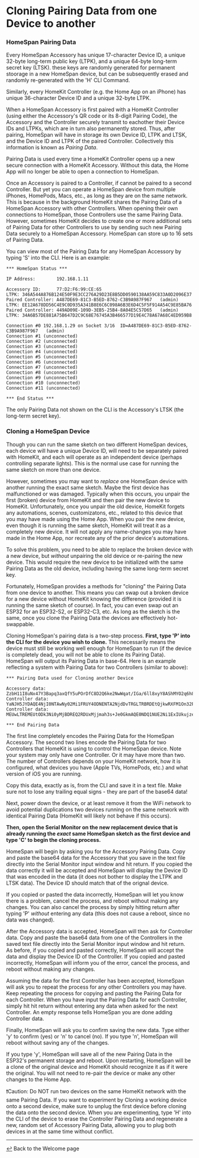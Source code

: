 # Cloning Pairing Data from one Device to another

### HomeSpan Pairing Data

Every HomeSpan Accessory has unique 17-character Device ID, a unique 32-byte long-term public key (LTPK), and a unique 64-byte long-term secret key (LTSK).  these keys are randomly generated for permanent stoorage in a new HomeSpan device, but can be subsequently erased and randomly re-generated with the 'H' CLI Command.

Similarly, every HomeKit Controller (e.g. the Home App on an iPhone) has unique 36-character Device ID and a unique 32-byte LTPK.

When a HomeSpan Accessory is first paired with a HomeKit Controller (using either the Accessory's QR code or its 8-digit Pairing Code), the Accessory and the Controller securely transmit to eachother their Device IDs and LTPKs, which are in turn also permanently stored.  Thus, after pairing, HomeSpan will have in storage its own Device ID, LTPK and LTSK, and the Device ID and LTPK of the paired Controller.  Collectively this information is known as *Pairing Data*.

Pairing Data is used every time a HomeKit Controller opens up a new secure connection with a HomeKit Accessory.  Without this data, the Home App will no longer be able to open a connection to HomeSpan.

Once an Accessory is paired to a Controller, if cannot be paired to a second Controller.  But yet you can operate a HomeSpan device from multiple iPhones, HomePods, Macs, etc., as long as they are on the same network.  This is because in the background HomeKit shares the Pairing Data of a HomeSpan Accessory with other Controllers.  When opening their own connections to HomeSpan, those Controllers use the same Pairing Data.  However, sometimes HomeKit decides to create one or more additional sets of Pairing Data for other Controllers to use by sending such new Pairing Data securely to a HomeSpan Accessory.  HomeSpan can store up to 16 sets of Pairing Data.

You can view most of the Pairing Data for any HomeSpan Accessory by typing 'S' into the CLI.  Here is an example:

```
*** HomeSpan Status ***

IP Address:        192.168.1.11

Accessory ID:      77:D2:F6:99:CE:65                               LTPK: 346A544A876B124E50F9E3CC276A29D23E8B5DD0590138AA59C833A0D2096E37
Paired Controller: A487DE69-81C3-B5ED-8762-C3B9A987F967   (admin)  LTPK: EE12A678DD56C4E9C0D935A341B8E6C6C098A6B3E6D4C5F5F914A54C9E85BA76
Paired Controller: 449AD09E-109D-3EB5-25B4-8A04E5C57D65   (admin)  LTPK: 34A6B57DE881A75B647D2C9C68E76745A3B466577D19E4C78A67A68C4ED959B8

Connection #0 192.168.1.29 on Socket 3/16  ID=A487DE69-81C3-B5ED-8762-C3B9A987F967   (admin)
Connection #1 (unconnected)
Connection #2 (unconnected)
Connection #3 (unconnected)
Connection #4 (unconnected)
Connection #5 (unconnected)
Connection #6 (unconnected)
Connection #7 (unconnected)
Connection #8 (unconnected)
Connection #9 (unconnected)
Connection #10 (unconnected)
Connection #11 (unconnected)

*** End Status ***
```

The only Pairing Data not shown on the CLI is the Accessory's LTSK (the long-term secret key).

### Cloning a HomeSpan Device

Though you can run the same sketch on two different HomeSpan devices, each device will have a unique Device ID, will need to be separately paired with HomeKit, and each will operate as an independent device (perhaps controlling separate lights).  This is the normal use case for running the same sketch on more than one device.

However, sometimes you may want to *replace* one HomeSpan device with another running the exact same sketch.  Maybe the first device has malfunctioned or was damaged.  Typically when this occurs, you unpair the first (broken) device from HomeKit and then pair the new device to HomeKit.  Unfortunately, once you unpair the old device, HomeKit forgets any automations, scenes, customizatons, etc., related to this device that you may have made using the Home App.  When you pair the new device, even though it is running the same sketch, HomeKit will treat it as a completely new device.  It will not apply any name-changes you may have made in the Home App, nor recreate any of the prior device's automations.

To solve this problem, you need to be able to replace the broken device with a new device, but *without* unpairing the old device or re-pairing the new device.  This would require the new device to be initialized with the same Pairing Data as the old device, including having the same long-term secret key.

Fortunately, HomeSpan provides a methods for "cloning" the Pairing Data from one device to another.  This means you can swap out a broken device for a new device without HomeKit knowing the difference (provided it is running the same sketch of course).  In fact, you can even swap out an ESP32 for an ESP32-S2, or ESP32-C3, etc.  As long as the sketch is the same, once you clone the Pairing Data the devices are effectively hot-swappable.  

Cloning HomeSpan's pairing data is a two-step process.  **First, type 'P' into the CLI for the device you wish to clone.**  This necessarily means the device must still be working well enough for HomeSpan to run (if the device is completely dead, you will not be able to clone its Pairing Data).  HomeSpan will output its Pairing Data in base-64.  Here is an example reflecting a system with Pairing Data for two Controllers (similar to above):

```
*** Pairing Data used for Cloning another Device

Accessory data:  ZzbH11I8uNx47Y3Bapq3axQfY5uPOrDfC8D2Q6ke2NwWqat/IGa/6ll8xyY8AShMYO2q6h8gZr/qWXzHJjwBKExg7arqFnNsfXUjy43HgNzc6RDI6RjY6OTk6Q0U6NjUb7mHwbmWzrEWca+5frayfmp=
Controller data: YaNJH5JYDAQE4NjI0NTAwNy02Mi1FRUY4ODNENTA2NjdDvTRGLTRBRDEtQjkwRXFM1On32PKvumS+0YgVMaEo53X/TYNzg==
Controller data: MEUwLTREMEUtODk3Ni0yMjBDREQ2RDUxMjjmah3s+Je0GkmAQE0NDQ1NUE2Ni1ExIUkujzeyWfCCRWol/xecsVkjAIYDRQ==

*** End Pairing Data
```

The first line completely encodes the Pairing Data for the HomeSpan Accessory.  The second two lines encode the Pairing Data for two Controllers that HomeKit is using to control the HomeSpan device.  Note your system may only have one Controller.  Or it may have more than two.  The number of Controllers depends on your HomeKit network, how it is configured, what devices you have (Apple TVs, HomePods, etc.) and what version of iOS you are running.

Copy this data, exactly as is, from the CLI and save it in a text file.  Make sure not to lose any trailing equal signs - they are part of the base64 data!

Next, power down the device, or at least remove it from the WiFi network to avoid potential duplications two devices running on the same network with identical Pairing Data (HomeKit will likely not behave if this occurs).

**Then, open the Serial Monitor on the new replacement device that is already running the *exact* same HomeSpan sketch as the first device and type 'C' to begin the cloning process.**

HomeSpan will begin by asking you for the Accessory Pairing Data. Copy and paste the base64 data for the Accessory that you save in the text file directly into the Serial Monitor input window and hit return.  If you copied the data correctly it will be accepted and HomeSpan will display the Device ID that was encoded in the data (it does not bother to display the LTPK and LTSK data).  The Device ID should match that of the orignal device.

If you copied or pasted the data incorrectly, HomeSpan will let you know there is a problem, cancel the process, and reboot without making any changes.  You can also cancel the process by simply hitting return after typing 'P' *without* entering any data (this does not cause a reboot, since no data was changed).

After the Accessory data is accepted, HomeSpan will then ask for Controller data.  Copy and paste the base64 data from one of the Controllers in the saved text file directly into the Serial Monitor input window and hit return.  As before, if you copied and pasted correctly, HomeSpan will accept the data and display the Device ID of the Controller.  If you copied and pasted incorrectly, HomeSpan will inform you of the error, cancel the process, and reboot without making any changes.

Assuming the data for the first Controller has been accepted, HomeSpan will ask you to repeat the process for any other Controllers you may have.  Keep repeating the process for copying and pasting the Pairing Data for each Controller.  When you have input the Pairing Data for each Controller, simply hit hit return without entering any data when asked for the next Controller.  An empty response tells HomeSpan you are done adding Controller data.

Finally, HomeSpan will ask you to confirm saving the new data.  Type either 'y' to confirm (yes) or 'n' to cancel (no).  If you type 'n', HomeSpan will reboot without saving any of the changes.

If you type 'y', HomeSpan will save all of the new Pairing Data in the ESP32's permanent storage and reboot.  Upon restarting, HomeSpan will be a clone of the original device and HomeKit should recognize it as if it were the original.  You will not need to re-pair the device or make any other changes to the Home App. 
  
❗Caution: Do NOT run two devices on the same HomeKit network with the same Pairing Data.  If you want to experiment by Cloning a working device onto a second device, make sure to unplug the first device before cloning the data onto the second device.  When you are experimenting, type 'H' into the CLI of the device to erase the Controller Pairing Data and regenerate a new, random set of Accessory Pairing Data, allowing you to plug both devices in at the same time without conflict.
  
---

[↩️](../README.md) Back to the Welcome page


